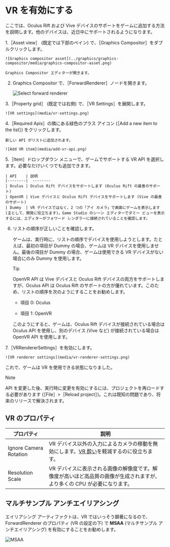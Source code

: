 # VR を有効にする

ここでは、Oculus Rift および Vive デバイスのサポートをゲームに追加する方法を説明します。他のデバイスは、近日中にサポートされるようになります。

1.［Asset view］ (既定では下部のペイン) で、［Graphics Compositor］をダブルクリックします。

    ![Graphics compositor asset](../graphics/graphics-compositor/media/graphics-compositor-asset.png)

    Graphics Compositor エディターが開きます。

2. Graphics Compositor で、［ForwardRenderer］ノードを開きます。

    ![Select forward renderer](media/select-forward-renderer.png)

3.［Property grid］ (既定では右側) で、［VR Settings］を展開します。

    ![VR settings](media/vr-settings.png)

4.［Required Apis］の隣にある緑色のプラス アイコン (［Add a new item to the list］) をクリックします。

    新しい API がリストに追加されます。

    ![Add VR item](media/add-vr-api.png)

5.［Item］ドロップダウン メニューで、ゲームでサポートする VR API を選択します。必要なだけいくつでも追加できます。

    | API    | 説明
    |--------|  --------
    | Oculus | Oculus Rift デバイスをサポートします (Oculus Rift の最善のサポート)
    | OpenVR | Vive デバイスと Oculus Rift デバイスをサポートします (Vive の最善のサポート)
    | Dummy  | VR デバイスではなく、2 つの「アイ カメラ」で画面にゲームを表示します (主として、開発に役立ちます)。Game Studio のシーン エディターでダミー ビューを表示するには、エディターがフォワード レンダラーに接続されていることを確認します。

6. リストの順序が正しいことを確認します。

    ゲームは、実行時に、リストの順序でデバイスを使用しようとします。たとえば、最初の項目が Dummy の場合、ゲームは VR デバイスを使用しません。最後の項目が Dummy の場合、ゲームは使用できる VR デバイスがない場合にのみ Dummy を使用します。

    >[!TIP]
    >OpenVR API は Vive デバイスと Oculus Rift デバイスの両方をサポートしますが、Oculus API は Oculus Rift のサポートの方が優れています。このため、リストの順序を次のようにすることをお勧めします。
    >
    >* 項目 0: Oculus
    >
    >* 項目 1: OpenVR
    >
    >このようにすると、ゲームは、Oculus Rift デバイスが接続されている場合は Oculus API を使用し、別のデバイス (Vive など) が接続されている場合は OpenVR API を使用します。

7.［VRRendererSettings］を有効にします。

    ![VR renderer settings](media/vr-renderer-settings.png)

これで、ゲームは VR を使用できる状態になりました。

>[!NOTE]
>API を変更した後、実行時に変更を有効にするには、プロジェクトを再ロードする必要があります (［File］>［Reload project］)。これは既知の問題であり、将来のリリースで解決されます。

## VR のプロパティ

| プロパティ             | 説明      
|----------------------|--------
| Ignore Camera Rotation  | VR デバイス以外の入力によるカメラの移動を無効にします。[VR 酔い](vr-sickness.md)を軽減するのに役立ちます。   
| Resolution Scale | VR デバイスに表示される画像の解像度です。解像度が高いほど高品質の画像が生成されますが、より多くの CPU が必要になります。

## マルチサンプル アンチエイリアシング

エイリアシング アーティファクトは、VR ではいっそう顕著になるので、ForwardRenderer のプロパティ (VR の設定の下) で **MSAA** (マルチサンプル アンチエイリアシング) を有効にすることをお勧めします。

![MSAA](media/MSAA.png)
